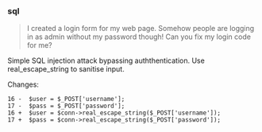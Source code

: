 ### sql

> I created a login form for my web page. Somehow people are logging in as admin without my password though!
Can you fix my login code for me?

Simple SQL injection attack bypassing auththentication.  Use real_escape_string to sanitise input.

Changes:
```
16 -  $user = $_POST['username'];
17 -  $pass = $_POST['password']; 
16 +  $user = $conn->real_escape_string($_POST['username']);
17 +  $pass = $conn->real_escape_string($_POST['password']); 
```

